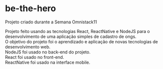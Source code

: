 # be-the-hero
Projeto criado durante a Semana Omnistack11

Projeto feito usando as tecnologias React, ReactNative e NodeJS para o desenvolvimento de uma aplicação simples de cadastro de ongs.<br>
O objetivo do projeto foi o aprendizado e aplicação de novas tecnologias de desenvolvimento web.<br>
NodeJS foi usado no back-end do projeto.<br>
React foi usado no front-end.<br>
ReactNative foi usado na interface mobile.
